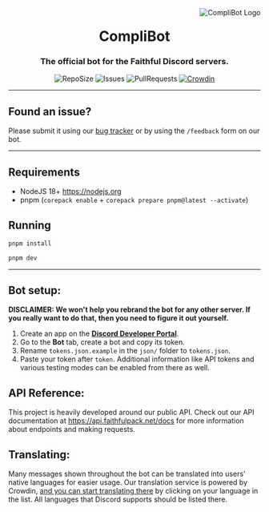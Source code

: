 <img src="https://database.faithfulpack.net/images/branding/logos/transparent/hd/complibot_logo.png?w=256" alt="CompliBot Logo" align="right">
<div align="center">
  <h1>CompliBot</h1>
  <h3>The official bot for the Faithful Discord servers.</h3>

  ![RepoSize](https://img.shields.io/github/repo-size/Faithful-Resource-Pack/CompliBot)
  ![Issues](https://img.shields.io/github/issues/Faithful-Resource-Pack/CompliBot)
  ![PullRequests](https://img.shields.io/github/issues-pr/Faithful-Resource-Pack/CompliBot)
  [![Crowdin](https://badges.crowdin.net/e/656f9fc7c628d23c87426953b11cf26c/localized.svg)](https://faithful.crowdin.com/complibot)
</div>

---

## Found an issue?
Please submit it using our [bug tracker](https://github.com/Faithful-Resource-Pack/CompliBot/issues/new/choose) or by using the `/feedback` form on our bot.

---

## Requirements
- NodeJS 18+ https://nodejs.org
- pnpm (`corepack enable` + `corepack prepare pnpm@latest --activate`)

## Running

```bash
pnpm install
```
```bash
pnpm dev
```

---

## Bot setup:

**DISCLAIMER: We won't help you rebrand the bot for any other server. If you really want to do that, then you need to figure it out yourself.**

1. Create an app on the **[Discord Developer Portal](https://discord.com/developers/)**.
2. Go to the **Bot** tab, create a bot and copy its token.
3. Rename `tokens.json.example` in the `json/` folder to `tokens.json`.
4. Paste your token after `token`. Additional information like API tokens and various testing modes can be enabled from there as well.

## API Reference:

This project is heavily developed around our public API. Check out our API documentation at https://api.faithfulpack.net/docs for more information about endpoints and making requests.

## Translating:

Many messages shown throughout the bot can be translated into users' native languages for easier usage. Our translation service is powered by Crowdin, [and you can start translating there](https://faithful.crowdin.com/complibot) by clicking on your language in the list. All languages that Discord supports should be listed there.
